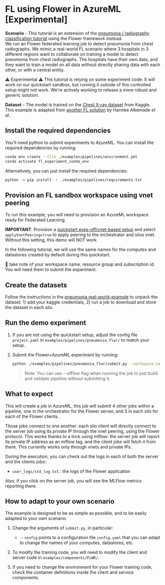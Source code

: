 # FL using Flower in AzureML [Experimental]

**Scenario** - This tutorial is an extension of the [pneumonia / radiography classification tutorial](../real-world-examples/pneumonia.md) using the Flower framework instead.  
We run an Flower federated learning job to detect pneumonia from chest radiographs. We mimic a real-world FL scenario where 3 hospitals in 3 different regions want to collaborate on training a model to detect pneumonia from chest radiographs. The hospitals have their own data, and they want to train a model on all data without directly sharing data with each other, or with a central entity.  

:warning: Experimental :warning: This tutorial is relying on some experiment code. It will work on our quickstart sandbox, but running it outside of this controlled setup might not work. We're actively working to release a more robust and generic solution.

**Dataset** - The model is trained on the [Chest X-ray dataset](https://www.kaggle.com/datasets/paultimothymooney/chest-xray-pneumonia) from Kaggle. This example is adapted from [another FL solution](https://github.com/Azure/medical-imaging/tree/main/federated-learning) by Harmke Alkemade _et al._.

## Install the required dependencies

You'll need python to submit experiments to AzureML. You can install the required dependencies by running:

```bash
conda env create --file ./examples/pipelines/environment.yml
conda activate fl_experiment_conda_env
```

Alternatively, you can just install the required dependencies:

```bash
python -m pip install -r ./examples/pipelines/requirements.txt
```

## Provision an FL sandbox workspace using vnet peering

To run this example, you will need to provision an AzureML workspace ready for Federated Learning.

**IMPORTANT**: Provision a [quickstart eyes-off/vnet-based setup](../quickstart.md) and select `applyVnetPeering=true` to apply peering to the orchestrator and silos vnet. Without this setting, this demo will NOT work.

In the following tutorial, we will use the same names for the computes and datastores created by default during this quickstart.

:notebook: take note of your workspace name, resource group and subscription id. You will need them to submit the experiment.

## Create the datasets

Follow the instructions in the [pneumonia real-world-example](../real-world-examples/pneumonia.md) to unpack the dataset: 1) add your kaggle credentials, 2) run a job to download and store the dataset in each silo.

## Run the demo experiment

1. If you are not using the quickstart setup, adjust the config file `project.yaml` in `examples/pipelines/pneumonia_flwr/` to match your setup.

2. Submit the Flower+AzureML experiment by running:

   ```bash
   python ./examples/pipelines/pneumonia_flwr/submit.py --workspace_name "<workspace-name>" --resource_group "<resource-group-name>" --subscription_id "<subscription-id>"
   ```

   > Note: You can use --offline flag when running the job to just build and validate pipeline without submitting it.

## What to expect

This will create a job in AzureML, this job will submit 4 other jobs within a pipeline, one in the orchestrator for the Flower server, and 3 in each silo for each of the Flower clients.

Those jobs connect to one another: each silo client will directly connect to the server job using its private IP through the vnet peering, using the Flower protocol. This works thanks to a trick using mlflow: the server job will report its private IP address as an mlflow tag, and the client jobs will fetch it from there. This currently works only through vnets and private IPs.

During the execution, you can check out the logs in each of both the server and the clients jobs::
- `user_logs/std_log.txt` : the logs of the Flower application

Also, if you click on the server job, you will see the MLFlow metrics reporting there.

## How to adapt to your own scenario

The example is designed to be as simple as possible, and to be easily adapted to your own scenario.

1. Change the arguments of `submit.py`, in particular:

    - `--config` points to a configuration file `config.yaml` that you can adapt to change the names of your computes, datastores, etc.

2. To modify the training code, you will need to modify the client and server code in `examples/components/FLWR/`.

3. If you need to change the environment for your Flower training code, check the container definitions inside the client and service components.
